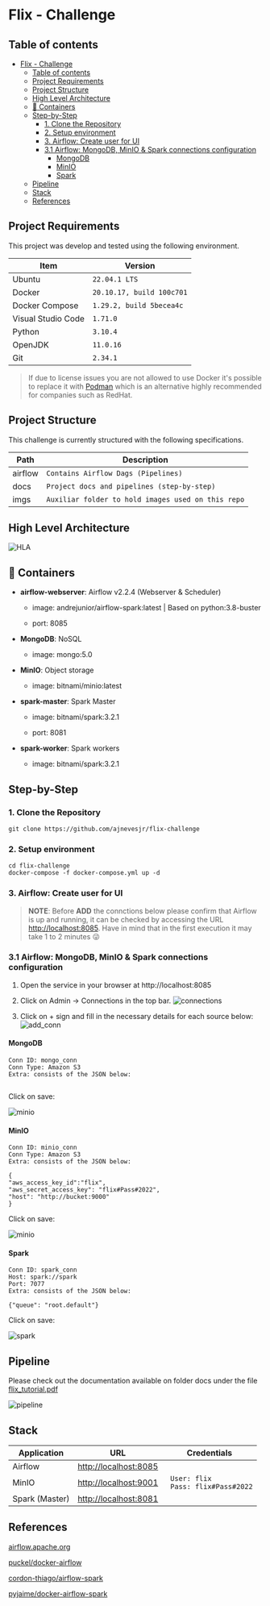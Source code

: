 # Flix - Challenge

## Table of contents
- [Flix - Challenge](#flix---challenge)
  - [Table of contents](#table-of-contents)
  - [Project Requirements](#project-requirements)
  - [Project Structure](#project-structure)
  - [High Level Architecture](#high-level-architecture)
  - [:ship: Containers](#ship-containers)
  - [Step-by-Step](#step-by-step)
    - [1. Clone the Repository](#1-clone-the-repository)
    - [2. Setup environment](#2-setup-environment)
    - [3. Airflow: Create user for UI](#3-airflow-create-user-for-ui)
    - [3.1 Airflow: MongoDB, MinIO & Spark connections configuration](#31-airflow-mongodb-minio--spark-connections-configuration)
      - [MongoDB](#mongodb)
      - [MinIO](#minio)
      - [Spark](#spark)
  - [Pipeline](#pipeline)
  - [Stack](#stack)
  - [References](#references)

## Project Requirements

This project was develop and tested using the following environment.


|   Item             |        Version        |
|----------------|-------------------------------|
|Ubuntu          |`22.04.1 LTS`|
|Docker|`20.10.17, build 100c701`            |
|Docker Compose          |`1.29.2, build 5becea4c`            |
|Visual Studio Code          |`1.71.0`|
|Python          |`3.10.4`|
|OpenJDK          |`11.0.16`|
|Git          |`2.34.1`|

> If due to license issues you are not allowed to use Docker it's possible to replace it with [Podman](https://podman.io/) which is an alternative highly recommended for companies such as RedHat.

## Project Structure
 

This challenge is currently structured with the following specifications.

|   Path             |        Description        |
|----------------|-------------------------------|
|airflow|`Contains Airflow Dags (Pipelines)`            |
|docs          |`Project docs and pipelines (step-by-step)`            |
|imgs          |`Auxiliar folder to hold images used on this repo`|

  

## High Level Architecture

  
![](./imgs/HLA.png "HLA")
  



## :ship: Containers

  

*  **airflow-webserver**: Airflow v2.2.4 (Webserver & Scheduler)

   - image: andrejunior/airflow-spark:latest | Based on python:3.8-buster

   - port: 8085

*  **MongoDB**: NoSQL 

   - image: mongo:5.0


*  **MinIO**: Object storage

   - image: bitnami/minio:latest

  

*  **spark-master**: Spark Master

   - image: bitnami/spark:3.2.1

   - port: 8081

  

*  **spark-worker**: Spark workers

   - image: bitnami/spark:3.2.1


  

## Step-by-Step

  

### 1. Clone the Repository

 
`git clone https://github.com/ajnevesjr/flix-challenge`

### 2. Setup environment

  
```
cd flix-challenge
docker-compose -f docker-compose.yml up -d
```
 

### 3. Airflow: Create user for UI

> **NOTE**: Before **ADD** the connctions below please confirm that Airflow is up and running, it can be checked by accessing the URL [http://localhost:8085](http://localhost:8085). Have in mind that in the first execution it may take 1 to 2 minutes :stuck_out_tongue_winking_eye:


### 3.1 Airflow: MongoDB, MinIO & Spark connections configuration

  

1. Open the service in your browser at http://localhost:8085

2. Click on Admin -> Connections in the top bar.
    ![](./imgs/connections.png "connections")

3. Click on + sign and fill in the necessary details for each source below:
    ![](./imgs/add_conn.png "add_conn")
  

#### MongoDB
  

    Conn ID: mongo_conn    
    Conn Type: Amazon S3    
    Extra: consists of the JSON below:

```

```

Click on save:

![](./imgs/minio.png "minio")


#### MinIO
  

    Conn ID: minio_conn    
    Conn Type: Amazon S3    
    Extra: consists of the JSON below:

```
{ 
"aws_access_key_id":"flix",
"aws_secret_access_key": "flix#Pass#2022",
"host": "http://bucket:9000"
}
```

Click on save:

![](./imgs/minio.png "minio")

  

#### Spark

  

    Conn ID: spark_conn    
    Host: spark://spark    
    Port: 7077
    Extra: consists of the JSON below:

```
{"queue": "root.default"}
```

Click on save:

![](./imgs/spark.png "spark")
  


  

## Pipeline

Please check out the documentation available on folder docs under the file [flix_tutorial.pdf](./docs/flix_tutorial.pdf)

  

![](./imgs/pipeline.png "pipeline")

 


## Stack

|        Application        |URL                          |Credentials                         |
|----------------|-------------------------------|-----------------------------|
|Airflow| [http://localhost:8085](http://localhost:8085) | |         |
|MinIO| [http://localhost:9001](http://localhost:9001) | ``` User: flix``` <br> ``` Pass: flix#Pass#2022``` |           |
|Spark (Master) | [http://localhost:8081](http://localhost:8081)|  |         |
  

## References

[airflow.apache.org](https://airflow.apache.org/docs/apache-airflow/stable/)

[puckel/docker-airflow](https://github.com/puckel/docker-airflow)

[cordon-thiago/airflow-spark](https://github.com/cordon-thiago/airflow-spark/)

[pyjaime/docker-airflow-spark](https://github.com/pyjaime/docker-airflow-spark/)

